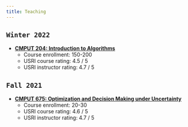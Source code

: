 ```yaml
---
title: Teaching
---
```


<!-- I enjoy searching for a balance between rigor and intuition in teaching (and in my research as well). I believe that being rigorous in theory will give us the fearlessness to think critically, to challenge the status quo, and most importantly, to always pursue the truth without ambiguity. An intuitive understanding, on the other hand, will help us better retain important information in our learning, and hence better utilize the knowledge whenever needed - in years or even decades to come. -->


## `Winter 2022`
>
- [**CMPUT 204: Introduction to Algorithms**](https://eclass.srv.ualberta.ca/course/view.php?id=74981)
    - Course enrollment: 150-200
    - USRI course rating: 4.5 / 5
    - USRI instructor rating: 4.7 / 5


## `Fall 2021`
>
- [**CMPUT 675: Optimization and Decision Making under Uncertainty**](/teaching/optimization)
    - Course enrollment: 20-30
    - USRI course rating: 4.6 / 5
    - USRI instructor rating: 4.7 / 5